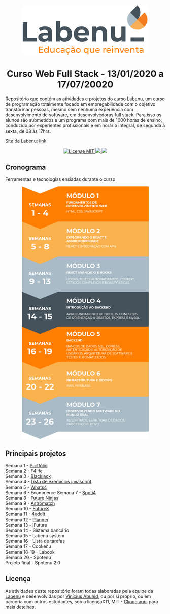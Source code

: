 <p align="center">
<img src="./assets/logo.png" alt="logo Labenu" width="400px">
</p>

<h1 align="center">
Curso Web Full Stack - 13/01/2020 a 17/07/20020
</h1>

<p >Repositório que contém as atividades e projetos do curso Labenu, um curso de programação totalmente focado em empregabilidade com o objetivo transformar pessoas, mesmo sem nenhuma experiência com desenvolvimento de software, em desenvolvedoras full stack. Para isso os alunos são submetidos a um programa com mais de 1000 horas de ensino, conduzido por experientes profissionais e em horário integral, de segunda á sexta, de 08 ás 17hrs.</p>

Site da Labenu: [link](https://www.labenu.com.br/)


<p align="center">

  <a href="https://opensource.org/licenses/MIT">
    <img src="https://img.shields.io/badge/License-MIT-blue.svg" alt="License MIT">
    <img src="https://img.shields.io/badge/languages-4-blue">
    <img src="https://img.shields.io/badge/release%20data-january%202020-orange">
  </a>
</p>

## Cronograma 
Ferramentas e tecnologias ensiadas durante o curso
<p align="center">
<img src="./assets/cronograma.png" alt="logo Labenu" width="400px">
</p>

## Principais projetos
Semana 1 - [Portfólio](./semana1/projeto/)<br>
Semana 2 - [F4life]()<br>
Semana 3 - [Blackjack]()<br>
Semana 4 - [Lista de exercícios javascript]()<br>
Semana 5 - [Whats4]()<br>
Semana 6 - Ecommerce
Semana 7 - [Spoti4]()<br>
Semana 8 - [Future Ninjas]()<br>
Semana 9 - [Astromatch]()<br>
Semana 10 - [FutureX]()<br>
Semana 11 - [4eddit]()<br>
Semana 12 - [Planner]()<br>
Semana 13 - iFuture<br>
Semana 14 - Sistema bancário<br>
Semana 15 - Labenu system<br>
Semana 16 - Lista de tarefas<br>
Semana 17 - Cookenu<br>
Semana 18-19 - Labook<br>
Semana 20 - Spotenu<br>
Projeto final - Spotenu 2.0<br>


## Licença

As atividades deste repositório foram todas elaboradas pela equipe da [Labenu](https://labenu.com.br) e desenvolvidas por [Vinícius Abuhid](https://github.com/ViniciusAbuhid), ou por si próprio, ou em parceria com outros estudantes, sob a licençaX11, MIT - [Clique aqui](https://opensource.org/licenses/MIT) para mais detelhes.
